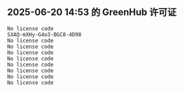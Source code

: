 ## 2025-06-20 14:53 的 GreenHub 许可证
```
No license code
SXAQ-mXHy-G4o3-BGC8-4D98
No license code
No license code
No license code
No license code
No license code
No license code
No license code
No license code
```
